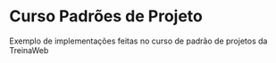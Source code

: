 # Curso Padrões de Projeto

Exemplo de implementações feitas no curso de padrão de projetos da TreinaWeb
